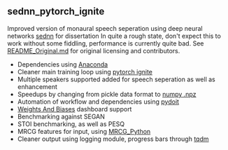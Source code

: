 ## sednn_pytorch_ignite

Improved version of monaural speech seperation using deep neural networks [sednn](https://github.com/cHemingway/sednn) for dissertation
In quite a rough state, don't expect this to work without some fiddling, performance is currently quite bad.
See [README_Original.md](README_Original.md) for original licensing and contributors.

* Dependencies using [Anaconda](https://anaconda.org/)
* Cleaner main training loop using [pytorch ignite](https://pytorch.org/ignite/)
* Multiple speakers supported added for speech seperation as well as enhancement
* Speedups by changing from pickle data format to [numpy .npz](https://docs.scipy.org/doc/numpy/reference/generated/numpy.savez.html)
* Automation of workflow and dependencies using [pydoit](https://pydoit.org)
* [Weights And Biases](https://www.wandb.com) dashboard support
* Benchmarking against SEGAN 
* STOI benchmarking, as well as PESQ
* MRCG features for input, using [MRCG_Python](https://github.com/cHemingway/MRCG_python)
* Cleaner output using logging module, progress bars through [tqdm](https://github.com/tqdm/tqdm)
